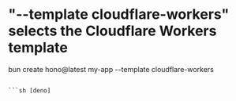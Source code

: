 # "--template cloudflare-workers" selects the Cloudflare Workers template
bun create hono@latest my-app --template cloudflare-workers
```

```sh [deno]